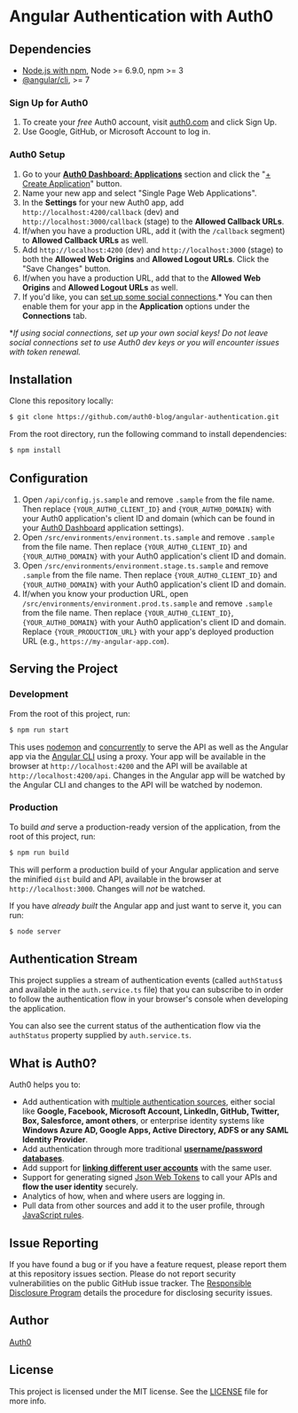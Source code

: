 # Angular Authentication with Auth0

## Dependencies

* [Node.js with npm](http://nodejs.org), Node >= 6.9.0, npm >= 3
* [@angular/cli](https://github.com/angular/angular-cli), >= 7

### Sign Up for Auth0

1. To create your _free_ Auth0 account, visit [auth0.com](https://auth0.com) and click Sign Up.
2. Use Google, GitHub, or Microsoft Account to log in.

### Auth0 Setup

1. Go to your [**Auth0 Dashboard: Applications**](https://manage.auth0.com/#/applications) section and click the "[+ Create Application](https://manage.auth0.com/#/applications/create)" button.
2. Name your new app and select "Single Page Web Applications".
3. In the **Settings** for your new Auth0 app, add `http://localhost:4200/callback` (dev) and `http://localhost:3000/callback` (stage) to the **Allowed Callback URLs**.
4. If/when you have a production URL, add it (with the `/callback` segment) to **Allowed Callback URLs** as well.
5. Add `http://localhost:4200` (dev) and `http://localhost:3000` (stage) to both the **Allowed Web Origins** and **Allowed Logout URLs**. Click the "Save Changes" button.
6. If/when you have a production URL, add that to the **Allowed Web Origins** and **Allowed Logout URLs** as well.
7. If you'd like, you can [set up some social connections](https://manage.auth0.com/#/connections/social).* You can then enable them for your app in the **Application** options under the **Connections** tab.

*_If using social connections, set up your own social keys! Do not leave social connections set to use Auth0 dev keys or you will encounter issues with token renewal._

## Installation

Clone this repository locally:

```bash
$ git clone https://github.com/auth0-blog/angular-authentication.git
```

From the root directory, run the following command to install dependencies:

```bash
$ npm install
```

## Configuration

1. Open `/api/config.js.sample` and remove `.sample` from the file name. Then replace `{YOUR_AUTH0_CLIENT_ID}` and `{YOUR_AUTH0_DOMAIN}` with your Auth0 application's client ID and domain (which can be found in your [Auth0 Dashboard](https://manage.auth0.com) application settings).
2. Open `/src/environments/environment.ts.sample` and remove `.sample` from the file name. Then replace `{YOUR_AUTH0_CLIENT_ID}` and `{YOUR_AUTH0_DOMAIN}` with your Auth0 application's client ID and domain.
3. Open `/src/environments/environment.stage.ts.sample` and remove `.sample` from the file name. Then replace `{YOUR_AUTH0_CLIENT_ID}` and `{YOUR_AUTH0_DOMAIN}` with your Auth0 application's client ID and domain.
4. If/when you know your production URL, open `/src/environments/environment.prod.ts.sample` and remove `.sample` from the file name. Then replace `{YOUR_AUTH0_CLIENT_ID}`, `{YOUR_AUTH0_DOMAIN}` with your Auth0 application's client ID and domain. Replace `{YOUR_PRODUCTION_URL}` with your app's deployed production URL (e.g., `https://my-angular-app.com`).

## Serving the Project

### Development

From the root of this project, run:

```bash
$ npm run start
```

This uses [nodemon](https://www.npmjs.com/package/nodemon) and [concurrently](https://www.npmjs.com/package/concurrently) to serve the API as well as the Angular app via the [Angular CLI](https://cli.angular.io) using a proxy. Your app will be available in the browser at `http://localhost:4200` and the API will be available at `http://localhost:4200/api`. Changes in the Angular app will be watched by the Angular CLI and changes to the API will be watched by nodemon.

### Production

To build _and_ serve a production-ready version of the application, from the root of this project, run:

```bash
$ npm run build
```

This will perform a production build of your Angular application and serve the minified `dist` build and API, available in the browser at `http://localhost:3000`. Changes will _not_ be watched.

If you have _already built_ the Angular app and just want to serve it, you can run:

```bash
$ node server
```

## Authentication Stream

This project supplies a stream of authentication events (called `authStatus$` and available in the `auth.service.ts` file) that you can subscribe to in order to follow the authentication flow in your browser's console when developing the application.

You can also see the current status of the authentication flow via the `authStatus` property supplied by `auth.service.ts`.

## What is Auth0?

Auth0 helps you to:

* Add authentication with [multiple authentication sources](https://docs.auth0.com/identityproviders), either social like **Google, Facebook, Microsoft Account, LinkedIn, GitHub, Twitter, Box, Salesforce, amont others**, or enterprise identity systems like **Windows Azure AD, Google Apps, Active Directory, ADFS or any SAML Identity Provider**.
* Add authentication through more traditional **[username/password databases](https://docs.auth0.com/mysql-connection-tutorial)**.
* Add support for **[linking different user accounts](https://docs.auth0.com/link-accounts)** with the same user.
* Support for generating signed [Json Web Tokens](https://docs.auth0.com/jwt) to call your APIs and **flow the user identity** securely.
* Analytics of how, when and where users are logging in.
* Pull data from other sources and add it to the user profile, through [JavaScript rules](https://docs.auth0.com/rules).

## Issue Reporting

If you have found a bug or if you have a feature request, please report them at this repository issues section. Please do not report security vulnerabilities on the public GitHub issue tracker. The [Responsible Disclosure Program](https://auth0.com/whitehat) details the procedure for disclosing security issues.

## Author

[Auth0](auth0.com)

## License

This project is licensed under the MIT license. See the [LICENSE](LICENSE) file for more info.
